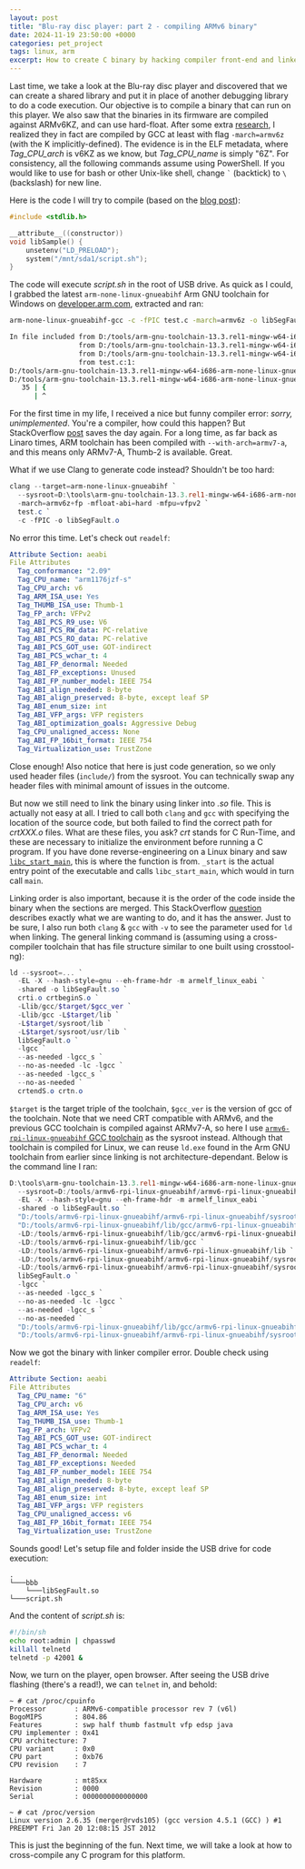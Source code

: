 ```yaml
---
layout: post
title: "Blu-ray disc player: part 2 - compiling ARMv6 binary"
date: 2024-11-19 23:50:00 +0000
categories: pet_project
tags: linux, arm
excerpt: How to create C binary by hacking compiler front-end and linker
---
```


Last time, we take a look at the Blu-ray disc player and discovered that we can create a shared library and put it in place of another debugging library to do a code execution. Our objective is to compile a binary that can run on this player. We also saw that the binaries in its firmware are compiled against ARMv6KZ, and can use hard-float. After some extra [research](https://reviews.llvm.org/D18086), I realized they in fact are compiled by GCC at least with flag `-march=armv6z` (with the K implicitly-defined). The evidence is in the ELF metadata, where *Tag_CPU_arch* is v6KZ as we know, but *Tag_CPU_name* is simply "6Z". For consistency, all the following commands assume using PowerShell. If you would like to use for bash or other Unix-like shell, change `` ` `` (backtick) to `\` (backslash) for new line.

Here is the code I will try to compile (based on the [blog post](http://www.malcolmstagg.com/bdp/firmware-less.html)):

```c
#include <stdlib.h>

__attribute__((constructor))
void libSample() {
    unsetenv("LD_PRELOAD");
    system("/mnt/sda1/script.sh");
}
```

The code will execute _script.sh_ in the root of USB drive. As quick as I could, I grabbed the latest `arm-none-linux-gnueabihf` Arm GNU toolchain for Windows on [developer.arm.com](https://developer.arm.com/Tools%20and%20Software/GNU%20Toolchain), extracted and ran:

```bash
arm-none-linux-gnueabihf-gcc -c -fPIC test.c -march=armv6z -o libSegFault.o
```

```sh   
In file included from D:/tools/arm-gnu-toolchain-13.3.rel1-mingw-w64-i686-arm-none-linux-gnueabihf/arm-none-linux-gnueabihf/libc/usr/include/endian.h:35,
                 from D:/tools/arm-gnu-toolchain-13.3.rel1-mingw-w64-i686-arm-none-linux-gnueabihf/arm-none-linux-gnueabihf/libc/usr/include/sys/types.h:176,
                 from D:/tools/arm-gnu-toolchain-13.3.rel1-mingw-w64-i686-arm-none-linux-gnueabihf/arm-none-linux-gnueabihf/libc/usr/include/stdlib.h:514,
                 from test.c:1:
D:/tools/arm-gnu-toolchain-13.3.rel1-mingw-w64-i686-arm-none-linux-gnueabihf/arm-none-linux-gnueabihf/libc/usr/include/bits/byteswap.h: In function '__bswap_16':
D:/tools/arm-gnu-toolchain-13.3.rel1-mingw-w64-i686-arm-none-linux-gnueabihf/arm-none-linux-gnueabihf/libc/usr/include/bits/byteswap.h:35:1: sorry, unimplemented: Thumb-1 'hard-float' VFP ABI
   35 | {
      | ^
```

For the first time in my life, I received a nice but funny compiler error: _sorry, unimplemented_. You're a compiler, how could this happen? But StackOverflow [post](https://stackoverflow.com/questions/35132319/build-for-armv6-with-gnueabihf) saves the day again. For a long time, as far back as Linaro times, ARM toolchain has been compiled with `--with-arch=armv7-a`, and this means only ARMv7-A, Thumb-2 is available. Great.

What if we use Clang to generate code instead? Shouldn't be too hard:

```powershell
clang --target=arm-none-linux-gnueabihf `
  --sysroot=D:\tools\arm-gnu-toolchain-13.3.rel1-mingw-w64-i686-arm-none-linux-gnueabihf\arm-none-linux-gnueabihf\libc `
  -march=armv6z+fp -mfloat-abi=hard -mfpu=vfpv2 `
  test.c `
  -c -fPIC -o libSegFault.o
```

No error this time. Let's check out `readelf`:

```yaml
Attribute Section: aeabi
File Attributes
  Tag_conformance: "2.09"
  Tag_CPU_name: "arm1176jzf-s"
  Tag_CPU_arch: v6
  Tag_ARM_ISA_use: Yes
  Tag_THUMB_ISA_use: Thumb-1
  Tag_FP_arch: VFPv2
  Tag_ABI_PCS_R9_use: V6
  Tag_ABI_PCS_RW_data: PC-relative
  Tag_ABI_PCS_RO_data: PC-relative
  Tag_ABI_PCS_GOT_use: GOT-indirect
  Tag_ABI_PCS_wchar_t: 4
  Tag_ABI_FP_denormal: Needed
  Tag_ABI_FP_exceptions: Unused
  Tag_ABI_FP_number_model: IEEE 754
  Tag_ABI_align_needed: 8-byte
  Tag_ABI_align_preserved: 8-byte, except leaf SP
  Tag_ABI_enum_size: int
  Tag_ABI_VFP_args: VFP registers
  Tag_ABI_optimization_goals: Aggressive Debug
  Tag_CPU_unaligned_access: None
  Tag_ABI_FP_16bit_format: IEEE 754
  Tag_Virtualization_use: TrustZone
```

Close enough! Also notice that here is just code generation, so we only used header files (`include/`) from the sysroot. You can technically swap any header files with minimal amount of issues in the outcome.

But now we still need to link the binary using linker into _.so_ file. This is actually not easy at all. I tried to call both `clang` and `gcc` with specifying the location of the source code, but both failed to find the correct path for _crtXXX.o_ files. What are these files, you ask? _crt_ stands for C Run-Time, and these are necessary to initialize the environment before running a C program. If you have done reverse-engineering on a Linux binary and saw [`libc_start_main`](https://stackoverflow.com/questions/62709030/what-is-libc-start-main-and-start), this is where the function is from. `_start` is the actual entry point of the executable and calls `libc_start_main`, which would in turn call `main`.

Linking order is also important, because it is the order of the code inside the binary when the sections are merged. This StackOverflow [question](https://stackoverflow.com/questions/22160888/what-is-the-difference-between-crtbegin-o-crtbegint-o-and-crtbegins-o) describes exactly what we are wanting to do, and it has the answer. Just to be sure, I also run both `clang` & `gcc` with `-v` to see the parameter used for `ld` when linking. The general linking command is (assuming using a cross-compiler toolchain that has file structure similar to one built using crosstool-ng):

```powershell
ld --sysroot=... `
  -EL -X --hash-style=gnu --eh-frame-hdr -m armelf_linux_eabi `
  -shared -o libSegFault.so `
  crti.o crtbeginS.o `
  -Llib/gcc/$target/$gcc_ver `
  -Llib/gcc -L$target/lib `
  -L$target/sysroot/lib `
  -L$target/sysroot/usr/lib `
  libSegFault.o `
  -lgcc `
  --as-needed -lgcc_s `
  --no-as-needed -lc -lgcc `
  --as-needed -lgcc_s `
  --no-as-needed `
  crtendS.o crtn.o
```

`$target` is the target triple of the toolchain, `$gcc_ver` is the version of gcc of the toolchain. Note that we need CRT compatible with ARMv6, and the previous GCC toolchain is compiled against ARMv7-A, so here I use [`armv6-rpi-linux-gnueabihf` GCC toolchain](https://github.com/tttapa/docker-arm-cross-toolchain) as the sysroot instead. Although that toolchain is compiled for Linux, we can reuse `ld.exe` found in the Arm GNU toolchain from earlier since linking is not architecture-dependant. Below is the command line I ran:

```powershell
D:\tools\arm-gnu-toolchain-13.3.rel1-mingw-w64-i686-arm-none-linux-gnueabihf\arm-none-linux-gnueabihf\bin\ld.exe `
  --sysroot=D:/tools/armv6-rpi-linux-gnueabihf/armv6-rpi-linux-gnueabihf/sysroot `
  -EL -X --hash-style=gnu --eh-frame-hdr -m armelf_linux_eabi `
  -shared -o libSegFault.so `
  "D:/tools/armv6-rpi-linux-gnueabihf/armv6-rpi-linux-gnueabihf/sysroot/usr/lib/crti.o" `
  "D:/tools/armv6-rpi-linux-gnueabihf/lib/gcc/armv6-rpi-linux-gnueabihf/14.2.0/crtbeginS.o" `
  -LD:/tools/armv6-rpi-linux-gnueabihf/lib/gcc/armv6-rpi-linux-gnueabihf/14.2.0 `
  -LD:/tools/armv6-rpi-linux-gnueabihf/lib/gcc `
  -LD:/tools/armv6-rpi-linux-gnueabihf/armv6-rpi-linux-gnueabihf/lib `
  -LD:/tools/armv6-rpi-linux-gnueabihf/armv6-rpi-linux-gnueabihf/sysroot/lib `
  -LD:/tools/armv6-rpi-linux-gnueabihf/armv6-rpi-linux-gnueabihf/sysroot/usr/lib `
  libSegFault.o `
  -lgcc `
  --as-needed -lgcc_s `
  --no-as-needed -lc -lgcc `
  --as-needed -lgcc_s `
  --no-as-needed `
  "D:/tools/armv6-rpi-linux-gnueabihf/lib/gcc/armv6-rpi-linux-gnueabihf/14.2.0/crtendS.o" `
  "D:/tools/armv6-rpi-linux-gnueabihf/armv6-rpi-linux-gnueabihf/sysroot/usr/lib/crtn.o"
```

Now we got the binary with linker compiler error. Double check using `readelf`:

```yaml
Attribute Section: aeabi
File Attributes
  Tag_CPU_name: "6"
  Tag_CPU_arch: v6
  Tag_ARM_ISA_use: Yes
  Tag_THUMB_ISA_use: Thumb-1
  Tag_FP_arch: VFPv2
  Tag_ABI_PCS_GOT_use: GOT-indirect
  Tag_ABI_PCS_wchar_t: 4
  Tag_ABI_FP_denormal: Needed
  Tag_ABI_FP_exceptions: Needed
  Tag_ABI_FP_number_model: IEEE 754
  Tag_ABI_align_needed: 8-byte
  Tag_ABI_align_preserved: 8-byte, except leaf SP
  Tag_ABI_enum_size: int
  Tag_ABI_VFP_args: VFP registers
  Tag_CPU_unaligned_access: v6
  Tag_ABI_FP_16bit_format: IEEE 754
  Tag_Virtualization_use: TrustZone
```

Sounds good! Let's setup file and folder inside the USB drive for code execution:

```
.
└───bbb
    └───libSegFault.so
└───script.sh
```

And the content of _script.sh_ is:

```sh
#!/bin/sh
echo root:admin | chpasswd
killall telnetd
telnetd -p 42001 &
```

Now, we turn on the player, open browser. After seeing the USB drive flashing (there's a read!), we can `telnet` in, and behold:

```
~ # cat /proc/cpuinfo
Processor       : ARMv6-compatible processor rev 7 (v6l)
BogoMIPS        : 804.86
Features        : swp half thumb fastmult vfp edsp java
CPU implementer : 0x41
CPU architecture: 7
CPU variant     : 0x0
CPU part        : 0xb76
CPU revision    : 7

Hardware        : mt85xx
Revision        : 0000
Serial          : 0000000000000000
```

```
~ # cat /proc/version
Linux version 2.6.35 (merger@rvds105) (gcc version 4.5.1 (GCC) ) #1 PREEMPT Fri Jan 20 12:08:15 JST 2012
```

This is just the beginning of the fun. Next time, we will take a look at how to cross-compile any C program for this platform.
